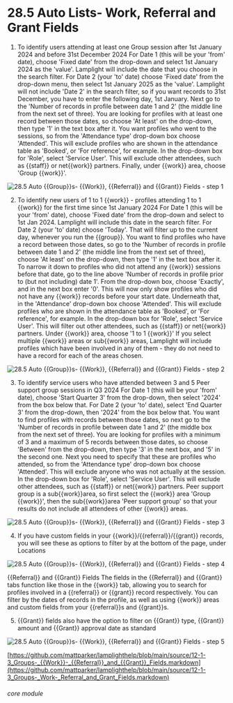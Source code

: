 # 28.5 Auto Lists- Work, Referral and Grant Fields

1. To identify users attending at least one Group session after 1st January 2024 and before 31st December 2024
For Date 1 (this will be your &#039;from&#039; date), choose &#039;Fixed date&#039; from the drop-down and select 1st January 2024 as the &#039;value&#039;. Lamplight will include the date that you choose in the search filter.
For Date 2 (your &#039;to&#039; date) choose &#039;Fixed date&#039; from the drop-down menu, then select 1st January 2025 as the &#039;value&#039;. Lamplight will not include &#039;Date 2&#039; in the search filter, so if you want records to 31st December, you have to enter the following day, 1st January.
Next go to the &#039;Number of records in profile between date 1 and 2&#039; (the middle line from the next set of three). You are looking for profiles with at least one record between those dates, so choose &#039;At least&#039; on the drop-down, then type &#039;1&#039; in the text box after it.
You want profiles who went to the sessions, so from the &#039;Attendance type&#039; drop-down box choose &#039;Attended&#039;. This will exclude profiles who are shown in the attendance table as &#039;Booked&#039;, or &#039;For reference&#039;, for example.
In the drop-down box for &#039;Role&#039;, select &#039;Service User&#039;. This will exclude other attendees, such as {{staff}} or net{{work}} partners.
Finally, under {{work}} area, choose &#039;Group {{work}}&#039;.

![28.5 Auto {{Group}}s- {{Work}}, {{Referral}} and {{Grant}} Fields - step 1](28.5_Auto_Lists-_Work,_Referral_and_Grant_Fields_im_1.png)

2. To identify new users of 1 to 1 {{work}} - profiles attending 1 to 1 {{work}} for the first time since 1st January 2024
For Date 1 (this will be your &#039;from&#039; date), choose &#039;Fixed date&#039; from the drop-down and select to 1st Jan 2024. Lamplight will include this date in the search filter.
For Date 2 (your &#039;to&#039; date) choose &#039;Today&#039;. That will filter up to the current day, whenever you run the {{group}}.
You want to find profiles who have a record between those dates, so go to the &#039;Number of records in profile between date 1 and 2&#039; (the middle line from the next set of three), choose &#039;At least&#039; on the drop-down, then type &#039;1&#039; in the text box after it.
To narrow it down to profiles who did not attend any {{work}} sessions before that date, go to the line above &#039;Number of records in profile prior to (but not including) date 1&#039;. From the drop-down box, choose &#039;Exactly&#039;, and in the next box enter &#039;0&#039;. This will now only show profiles who did not have any {{work}} records before your start date.
Underneath that, in the &#039;Attendance&#039; drop-down box choose &#039;Attended&#039;. This will exclude profiles who are shown in the attendance table as &#039;Booked&#039;, or &#039;For reference&#039;, for example.
In the drop-down box for &#039;Role&#039;, select &#039;Service User&#039;. This will filter out other attendees, such as {{staff}} or net{{work}} partners.
Under {{work}} area, choose &#039;1 to 1 {{work}}&#039;
If you select multiple {{work}} areas or sub{{work}} areas, Lamplight will include profiles which have been involved in any of them - they do not need to have a record for each of the areas chosen.

![28.5 Auto {{Group}}s- {{Work}}, {{Referral}} and {{Grant}} Fields - step 2](28.5_Auto_Lists-_Work,_Referral_and_Grant_Fields_im_2.png)

3. To identify service users who have attended between 3 and 5 Peer support group sessions in Q3 2024
For Date 1 (this will be your &#039;from&#039; date), choose &#039;Start Quarter 3&#039; from the drop-down, then select &#039;2024&#039; from the box below that.
For Date 2 (your &#039;to&#039; date), select &#039;End Quarter 3&#039; from the drop-down, then &#039;2024&#039; from the box below that.
You want to find profiles with records between those dates, so next go to the &#039;Number of records in profile between date 1 and 2&#039; (the middle box from the next set of three). You are looking for profiles with a minimum of 3 and a maximum of 5 records between those dates, so choose &#039;Between&#039; from the drop-down, then type &#039;3&#039; in the next box, and &#039;5&#039; in the second one.
Next you need to specify that these are profiles who attended, so from the &#039;Attendance type&#039; drop-down box choose &#039;Attended&#039;. This will exclude anyone who was not actually at the session.
In the drop-down box for &#039;Role&#039;, select &#039;Service User&#039;. This will exclude other attendees, such as {{staff}} or net{{work}} partners.
Peer support group is a sub{{work}}area, so first select the {{work}} area &#039;Group {{work}}&#039;, then the sub{{work}}area &#039;Peer support group&#039; so that your results do not include all attendees of other {{work}} areas.

![28.5 Auto {{Group}}s- {{Work}}, {{Referral}} and {{Grant}} Fields - step 3](28.5_Auto_Lists-_Work,_Referral_and_Grant_Fields_im_3.png)

4. If you have custom fields in your {{work}}/{{referral}}/{{grant}} records, you will see these as options to filter by at the bottom of the page, under Locations

![28.5 Auto {{Group}}s- {{Work}}, {{Referral}} and {{Grant}} Fields - step 4](28.5_Auto_Lists-_Work,_Referral_and_Grant_Fields_im_4.png)

{{Referral}} and {{Grant}} Fields
The fields in the {{Referral}} and {{Grant}} tabs function like those in the {{work}} tab, allowing you to search for profiles involved in a {{referral}} or {{grant}} record respectively. You can filter by the dates of records in the profile, as well as using {{work}} areas and custom fields from your {{referral}}s and {{grant}}s.

5. {{Grant}} fields also have the option to filter on {{Grant}} type, {{Grant}} amount and {{Grant}} approval date as standard

![28.5 Auto {{Group}}s- {{Work}}, {{Referral}} and {{Grant}} Fields - step 5](28.5_Auto_Lists-_Work,_Referral_and_Grant_Fields_im_5.png)

[https://github.com/mattparker/lamplighthelp/blob/main/source/12-1-3_Groups-_{{Work}}-_{{Referral}}_and_{{Grant}}_Fields.markdown](https://github.com/mattparker/lamplighthelp/blob/main/source/12-1-3_Groups-_Work-_Referral_and_Grant_Fields.markdown)


###### core module

